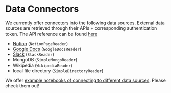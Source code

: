 # Data Connectors

We currently offer connectors into the following data sources. External data sources are retrieved through their APIs + corresponding authentication token.
The API reference can be found [here](/reference/readers.rst)

- [Notion](https://developers.notion.com/) (`NotionPageReader`)
- [Google Docs](https://developers.google.com/docs/api) (`GoogleDocsReader`)
- [Slack](https://api.slack.com/) (`SlackReader`)
- MongoDB (`SimpleMongoReader`)
- Wikipedia (`WikipediaReader`)
- local file directory (`SimpleDirectoryReader`)

We offer [example notebooks of connecting to different data sources](https://github.com/jerryjliu/gpt_index/tree/main/examples/data_connectors). Please check them out!